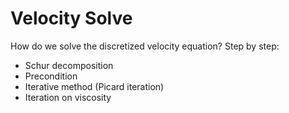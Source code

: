 # Velocity Solve
How do we solve the discretized velocity equation? Step by step:
- Schur decomposition
- Precondition
- Iterative method (Picard iteration)
- Iteration on viscosity
 